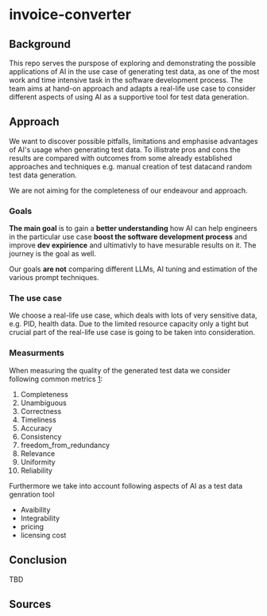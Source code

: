 # invoice-converter

## Background

This repo serves the purspose of exploring and demonstrating the possible applications of AI in the use case of generating test data, as one of the most work and time intensive task in the software development process. The team aims at hand-on approach and adapts a real-life use case to consider different aspects of using AI as a supportive tool for test data generation.

## Approach

We want to discover possible pitfalls, limitations and emphasise advantages of AI's usage when generating test data. To illistrate pros and cons the results are compared with outcomes from some already established approaches and techniques e.g. manual creation of test datacand random test data generation.

We are not aiming for the completeness of our endeavour and approach.

### Goals

**The main goal** is to gain a **better understanding** how AI can help engineers in the particular use case **boost the software development process** and improve **dev expirience** and ultimativly to have mesurable results on it. The journey is the goal as well.

Our goals **are not** comparing different LLMs, AI tuning and estimation of the various prompt techniques.

### The use case
We choose a real-life use case, which deals with lots of very sensitive data, e.g. PID, health data. Due to the limited resource capacity only a tight but crucial part of the real-life use case is going to be taken into consideration.


### Measurments
When measuring the quality of the generated test data we consider following common metrics [1]:

1. Completeness
2. Unambiguous
3. Correctness
4. Timeliness
5. Accuracy
6. Consistency
7. freedom_from_redundancy
8. Relevance
9. Uniformity
10. Reliability

Furthermore we take into account following aspects of AI as a test data genration tool
* Avaibility
* Integrability
* pricing
* licensing cost
  
## Conclusion
TBD

## Sources

[1]: https://quality.nfdi4ing.de/en/latest/general_quality/general_quality.html "General Data Quality Metrics"
[2]: https://github.com/sdv-dev/SDV?tab=readme-ov-file "SDV"
[3]: https://mostly.ai "Mostly AI"

